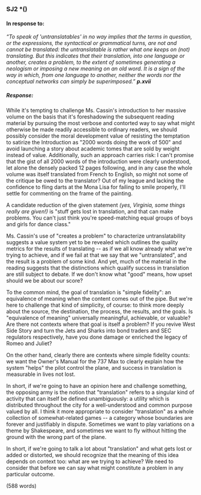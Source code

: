 ### SJ2 *()

#### In response to:
*“To speak of 'untranslatables' in no way implies that the terms in question, or the expressions, the syntactical or grammatical turns, are not and cannot be translated: the untranslatable is rather what one keeps on (not) translating. But this indicates that their translation, into one language or another, creates a problem, to the extent of sometimes generating a neologism or imposing a new meaning on an old word. It is a sign of the way in which, from one language to another, neither the words nor the conceptual networks can simply be superimposed.”
**p.xvii***

#####  Response:

While it's tempting to challenge Ms. Cassin's introduction to her massive volume on the basis that it's foreshadowing the subsequent reading material by pursuing the most verbose and contorted way to say what might otherwise be made readily accessible to ordinary readers, we should possibly consider the moral development value of resisting the temptation to satirize the Introduction as "2000 words doing the work of 500" and avoid launching a story about academic tomes that are sold by weight instead of value. Additionally, such an approach carries risk: I can't promise that the gist of all 2000 words of the introduction were clearly understood, let alone the densely packed 12 pages following, and in any case the whole volume was itself translated from French to English, so might not some of the critique be owed to the translator? Out of my league and lacking the confidence to fling darts at the Mona Lisa for failing to smile properly, I'll settle for commenting on the frame of the painting.

A candidate reduction of the given statement *(yes, Virginia, some things really are given!)* is "stuff gets lost in translation, and that can make problems.  You can't just think you're speed-matching equal groups of boys and girls for dance class."

Ms. Cassin's use of "creates a problem" to characterize untranslatability suggests a value system yet to be revealed which outlines the quality metrics for the results of translating -- as if we all know already what we're trying to achieve, and if we fail at that we say that we "untranslated", and the result is a problem of some kind.  And yet, much of the material in the reading suggests that the distinctions which qualify success in translation are still subject to debate.  If we don't know what "good" means, how upset should we be about our score?

To the common mind, the goal of translation is "simple fidelity": an equivalence of meaning when the content comes out of the pipe.  But we're here to challenge that kind of simplicity, of course: to think more deeply about the source, the destination, the process, the results, and the goals.  Is "equivalence of meaning" universally meaningful, achievable, or valuable?  Are there not contexts where that goal is itself a problem? If you revive West Side Story and turn the Jets and Sharks into bond traders and SEC regulators respectively, have you done damage or enriched the legacy of Romeo and Juliet?

On the other hand, clearly there are contexts where simple fidelity counts: we want the Owner's Manual for the 737 Max to clearly explain how the system "helps" the pilot control the plane, and success in translation is measurable in lives not lost.

In short, if we're going to have an opinion here and challenge something, the opposing army is the notion that "translation" refers to a singular kind of activity that can itself be defined unambiguously: a utility which is distributed throughout the city for a well-understood and common purpose valued by all.  I think it more appropriate to consider "translation" as a whole collection of somewhat-related games -- a category whose boundaries are forever and justifiably in dispute.  Sometimes we want to play variations on a theme by Shakespeare, and sometimes we want to fly without hitting the ground with the wrong part of the plane.

In short, if we're going to talk a lot about "translation" and what gets lost or added or distorted, we should recognize that the meaning of this idea depends on context too: what are we trying to achieve?  We need to consider that before we can say what might constitute a problem in any particular outcome.



(588 words)


